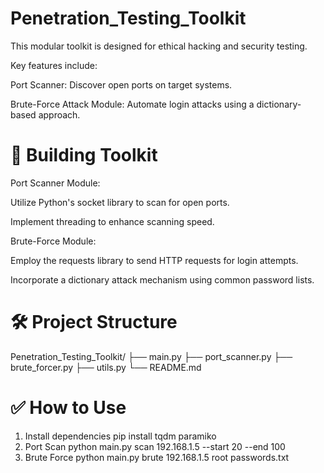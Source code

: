 # Penetration_Testing_Toolkit
This modular toolkit is designed for ethical hacking and security testing. 

Key features include:  

Port Scanner: Discover open ports on target systems.  

Brute-Force Attack Module: Automate login attacks using a dictionary-based approach.

# 🧰 Building Toolkit

Port Scanner Module:

Utilize Python's socket library to scan for open ports.

Implement threading to enhance scanning speed.

Brute-Force Module:

Employ the requests library to send HTTP requests for login attempts.

Incorporate a dictionary attack mechanism using common password lists.

# 🛠️ Project Structure
Penetration_Testing_Toolkit/
├── main.py
├── port_scanner.py
├── brute_forcer.py
├── utils.py
└── README.md

# ✅ How to Use

1. Install dependencies
   pip install tqdm paramiko
2. Port Scan
   python main.py scan 192.168.1.5 --start 20 --end 100
3. Brute Force
   python main.py brute 192.168.1.5 root passwords.txt
 

